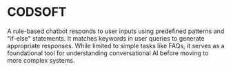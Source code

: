 # CODSOFT
A rule-based chatbot responds to user inputs using predefined patterns and "if-else" statements. It matches keywords in user queries to generate appropriate responses. While limited to simple tasks like FAQs, it serves as a foundational tool for understanding conversational AI before moving to more complex systems.
